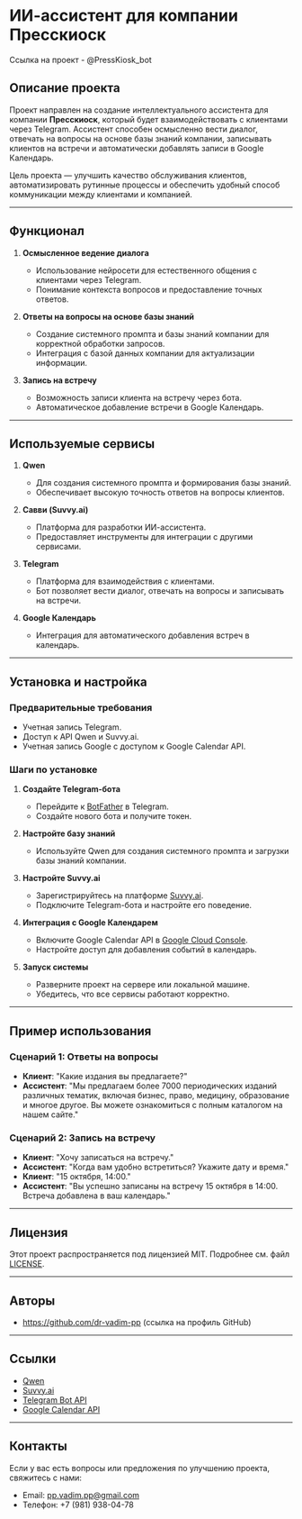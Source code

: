 # ИИ-ассистент для компании Пресскиоск

Ссылка на проект - @PressKiosk_bot

## Описание проекта

Проект направлен на создание интеллектуального ассистента для компании **Пресскиоск**, который будет взаимодействовать с клиентами через Telegram. Ассистент способен осмысленно вести диалог, отвечать на вопросы на основе базы знаний компании, записывать клиентов на встречи и автоматически добавлять записи в Google Календарь.

Цель проекта — улучшить качество обслуживания клиентов, автоматизировать рутинные процессы и обеспечить удобный способ коммуникации между клиентами и компанией.

---

## Функционал

1. **Осмысленное ведение диалога**  
   - Использование нейросети для естественного общения с клиентами через Telegram.
   - Понимание контекста вопросов и предоставление точных ответов.

2. **Ответы на вопросы на основе базы знаний**  
   - Создание системного промпта и базы знаний компании для корректной обработки запросов.
   - Интеграция с базой данных компании для актуализации информации.

3. **Запись на встречу**  
   - Возможность записи клиента на встречу через бота.
   - Автоматическое добавление встречи в Google Календарь.

---

## Используемые сервисы

1. **Qwen**  
   - Для создания системного промпта и формирования базы знаний.
   - Обеспечивает высокую точность ответов на вопросы клиентов.

2. **Савви (Suvvy.ai)**  
   - Платформа для разработки ИИ-ассистента.
   - Предоставляет инструменты для интеграции с другими сервисами.

3. **Telegram**  
   - Платформа для взаимодействия с клиентами.
   - Бот позволяет вести диалог, отвечать на вопросы и записывать на встречи.

4. **Google Календарь**  
   - Интеграция для автоматического добавления встреч в календарь.

---

## Установка и настройка

### Предварительные требования
- Учетная запись Telegram.
- Доступ к API Qwen и Suvvy.ai.
- Учетная запись Google с доступом к Google Calendar API.

### Шаги по установке
1. **Создайте Telegram-бота**  
   - Перейдите к [BotFather](https://t.me/BotFather) в Telegram.
   - Создайте нового бота и получите токен.

2. **Настройте базу знаний**  
   - Используйте Qwen для создания системного промпта и загрузки базы знаний компании.

3. **Настройте Suvvy.ai**  
   - Зарегистрируйтесь на платформе [Suvvy.ai](https://suvvy.ai/).
   - Подключите Telegram-бота и настройте его поведение.

4. **Интеграция с Google Календарем**  
   - Включите Google Calendar API в [Google Cloud Console](https://console.cloud.google.com/).
   - Настройте доступ для добавления событий в календарь.

5. **Запуск системы**  
   - Разверните проект на сервере или локальной машине.
   - Убедитесь, что все сервисы работают корректно.

---

## Пример использования

### Сценарий 1: Ответы на вопросы
- **Клиент**: "Какие издания вы предлагаете?"  
- **Ассистент**: "Мы предлагаем более 7000 периодических изданий различных тематик, включая бизнес, право, медицину, образование и многое другое. Вы можете ознакомиться с полным каталогом на нашем сайте."

### Сценарий 2: Запись на встречу
- **Клиент**: "Хочу записаться на встречу."  
- **Ассистент**: "Когда вам удобно встретиться? Укажите дату и время."  
- **Клиент**: "15 октября, 14:00."  
- **Ассистент**: "Вы успешно записаны на встречу 15 октября в 14:00. Встреча добавлена в ваш календарь."

---

## Лицензия

Этот проект распространяется под лицензией MIT. Подробнее см. файл [LICENSE](LICENSE).

---

## Авторы

- https://github.com/dr-vadim-pp (ссылка на профиль GitHub)

---

## Ссылки

- [Qwen](https://qwen.com)
- [Suvvy.ai](https://suvvy.ai/)
- [Telegram Bot API](https://core.telegram.org/bots/api)
- [Google Calendar API](https://developers.google.com/calendar/api)

---

## Контакты

Если у вас есть вопросы или предложения по улучшению проекта, свяжитесь с нами:

- Email: pp.vadim.pp@gmail.com
- Телефон: +7 (981) 938-04-78
